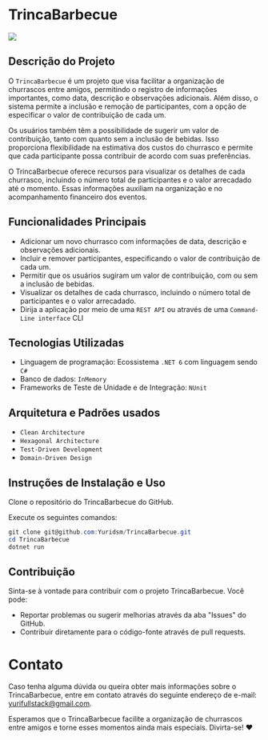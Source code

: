 # TrincaBarbecue

<div>
    <img src="./Docs/TrincaCLI.gif">
</div>

## Descrição do Projeto

O `TrincaBarbecue` é um projeto que visa facilitar a organização de churrascos entre amigos, permitindo o registro de informações importantes, como data, descrição e observações adicionais. Além disso, o sistema permite a inclusão e remoção de participantes, com a opção de especificar o valor de contribuição de cada um.

Os usuários também têm a possibilidade de sugerir um valor de contribuição, tanto com quanto sem a inclusão de bebidas. Isso proporciona flexibilidade na estimativa dos custos do churrasco e permite que cada participante possa contribuir de acordo com suas preferências.

O TrincaBarbecue oferece recursos para visualizar os detalhes de cada churrasco, incluindo o número total de participantes e o valor arrecadado até o momento. Essas informações auxiliam na organização e no acompanhamento financeiro dos eventos.

## Funcionalidades Principais

- Adicionar um novo churrasco com informações de data, descrição e observações adicionais.
- Incluir e remover participantes, especificando o valor de contribuição de cada um.
- Permitir que os usuários sugiram um valor de contribuição, com ou sem a inclusão de bebidas.
- Visualizar os detalhes de cada churrasco, incluindo o número total de participantes e o valor arrecadado.
- Dirija a aplicação por meio de uma `REST API` ou através de uma `Command-Line interface` CLI

## Tecnologias Utilizadas

- Linguagem de programação: Ecossistema `.NET 6` com linguagem sendo `C#`
- Banco de dados: `InMemory`
- Frameworks de Teste de Unidade e de Integração: `NUnit`

## Arquitetura e Padrões usados
- `Clean Architecture`
- `Hexagonal Architecture`
- `Test-Driven Development`
- `Domain-Driven Design`

## Instruções de Instalação e Uso

Clone o repositório do TrincaBarbecue do GitHub.

Execute os seguintes comandos:
```powershell
git clone git@github.com:Yuridsm/TrincaBarbecue.git
cd TrincaBarbecue
dotnet run
```

## Contribuição
Sinta-se à vontade para contribuir com o projeto TrincaBarbecue. Você pode:

- Reportar problemas ou sugerir melhorias através da aba "Issues" do GitHub.
- Contribuir diretamente para o código-fonte através de pull requests.

# Contato
Caso tenha alguma dúvida ou queira obter mais informações sobre o TrincaBarbecue, entre em contato através do seguinte endereço de e-mail: yurifullstack@gmail.com.

Esperamos que o TrincaBarbecue facilite a organização de churrascos entre amigos e torne esses momentos ainda mais especiais. Divirta-se! ❤️